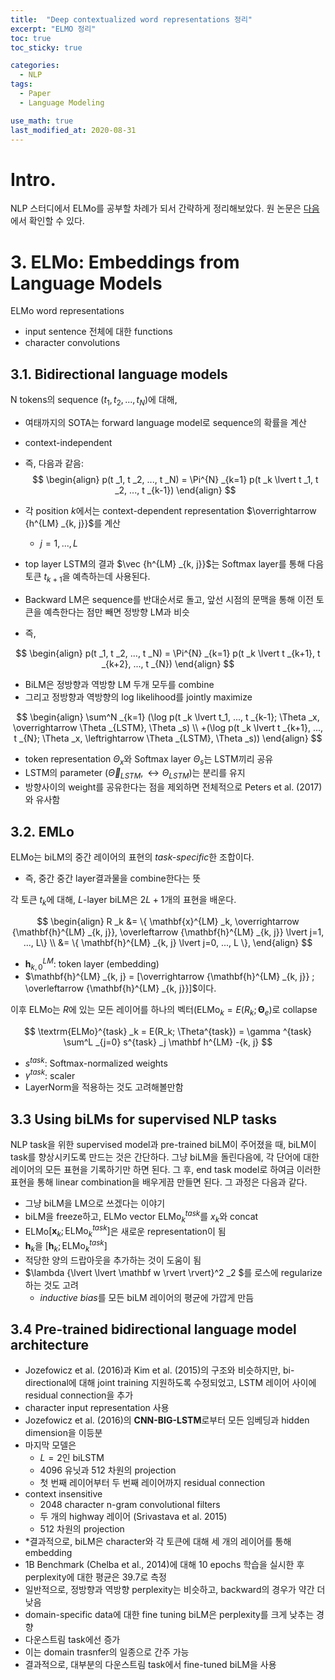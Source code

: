 ```yaml
---
title:  "Deep contextualized word representations 정리"
excerpt: "ELMO 정리"
toc: true
toc_sticky: true

categories:
  - NLP
tags:
  - Paper
  - Language Modeling

use_math: true
last_modified_at: 2020-08-31
---
```


# Intro.

NLP 스터디에서 ELMo를 공부할 차례가 되서 간략하게 정리해보았다. 원 논문은 [다음](https://arxiv.org/abs/1802.05365)에서 확인할 수 있다.

# 3. ELMo: Embeddings from Language Models

ELMo word representations
- input sentence 전체에 대한 functions
- character convolutions

## 3.1. Bidirectional language models

N tokens의 sequence ($t _1, t _2, ..., t _N$)에 대해, 
- 여태까지의 SOTA는 forward language model로 sequence의 확률을 계산
- context-independent
- 즉, 다음과 같음:
$$
\begin{align}
p(t _1, t _2, ..., t _N) = \Pi^{N} _{k=1} p(t _k \lvert t _1, t _2, ..., t _{k-1})
\end{align}
$$

- 각 position $k$에서는 context-dependent representation $\overrightarrow {h^{LM} _{k, j}}$를 계산
  - $j=1, ..., L$
- top layer LSTM의 결과 $\vec {h^{LM} _{k, j}}$는 Softmax layer를 통해 다음 토큰 $t _{k+1}$을 예측하는데 사용된다.

- Backward LM은 sequence를 반대순서로 돌고, 앞선 시점의 문맥을 통해 이전 토큰을 예측한다는 점만 빼면 정방향 LM과 비슷
- 즉,  

$$
\begin{align}
p(t _1, t _2, ..., t _N) = \Pi^{N} _{k=1} p(t _k \lvert t _{k+1}, t _{k+2}, ..., t _{N})
\end{align}
$$

- BiLM은 정방향과 역방향 LM 두개 모두를 combine
- 그리고 정방향과 역방향의 log likelihood를 jointly maximize  

$$
\begin{align}
\sum^N _{k=1} (\log p(t _k \lvert t_1, ..., t _{k-1}; \Theta _x, \overrightarrow \Theta _{LSTM}, \Theta _s) \\
+(\log p(t _k \lvert t _{k+1}, ..., t _{N}; \Theta _x, \leftrightarrow \Theta _{LSTM}, \Theta _s))
\end{align}
$$

- token representation $\Theta _x$와 Softmax layer $\Theta _s$는 LSTM끼리 공유 
- LSTM의 parameter ($\overrightarrow \Theta _{LSTM}, \leftrightarrow \Theta _{LSTM}$)는 분리를 유지
- 방향사이의 weight를 공유한다는 점을 제외하면 전체적으로 Peters et al. (2017)와 유사함

## 3.2. EMLo

ELMo는 biLM의 중간 레이어의 표현의 *task-specific*한 조합이다. 
- 즉, 중간 중간 layer결과물을 combine한다는 뜻

각 토큰 $t _k$에 대해, *L*-layer biLM은 $2L+1$개의 표현을 배운다.  

$$
\begin{align}
R _k &= \{ \mathbf{x}^{LM} _k, \overrightarrow {\mathbf{h}^{LM} _{k, j}}, \overleftarrow {\mathbf{h}^{LM} _{k, j}} \lvert j=1, ..., L\} \\
&= \{ \mathbf{h}^{LM} _{k, j} \lvert j=0, ..., L \},
\end{align}
$$

- $\mathbf{h}^{LM} _{k, 0}$: token layer (embedding) 
- $\mathbf{h}^{LM} _{k, j} = [\overrightarrow {\mathbf{h}^{LM} _{k, j}} ; \overleftarrow {\mathbf{h}^{LM} _{k, j}}]$이다.

이후 ELMo는 *R*에 있는 모든 레이어를 하나의 벡터($\textrm{ELMo} _k = E(R _k; \mathbf{\Theta} _e$)로 collapse

$$
\textrm{ELMo}^{task} _k = E(R_k; \Theta^{task}) = \gamma ^{task} \sum^L _{j=0} s^{task} _j \mathbf h^{LM} -{k, j}
$$

- $s^{task}$: Softmax-normalized weights
- $\gamma ^{task}$: scaler
- LayerNorm을 적용하는 것도 고려해볼만함

## 3.3 Using biLMs for supervised NLP tasks

NLP task을 위한 supervised model과 pre-trained biLM이 주어졌을 때, biLM이 task를 향상시키도록 만드는 것은 간단하다. 그냥 biLM을 돌린다음에, 각 단어에 대한 레이어의 모든 표현을 기록하기만 하면 된다. 그 후, end task model로 하여금 이러한 표현을 통해 linear combination을 배우게끔 만들면 된다. 그 과정은 다음과 같다.
- 그냥 biLM을 LM으로 쓰겠다는 이야기
- biLM을 freeze하고, ELMo vector $\textrm{ELMo}^{task} _k$를 $x _k$와 concat
- ELMo$[\mathbf x _k; \textrm{ELMo}^{task} _k]$은 새로운 representation이 됨
- $\mathbf h _k$을 $[\mathbf h _k; \textrm{ELMo}^{task} _k]$
- 적당한 양의 드랍아웃을 추가하는 것이 도움이 됨
- $\lambda {\lvert \lvert \mathbf w \rvert \rvert}^2 _2 $를 로스에 regularize하는 것도 고려 
  - *inductive bias*를 모든 biLM 레이어의 평균에 가깝게 만듬

## 3.4 Pre-trained bidirectional language model architecture

- Jozefowicz et al. (2016)과 Kim et al. (2015)의 구조와 비슷하지만, bi-directional에 대해 joint training 지원하도록 수정되었고, LSTM 레이어 사이에 residual connection을 추가
- character input representation 사용
- Jozefowicz et al. (2016)의 **CNN-BIG-LSTM**로부터 모든 임베딩과 hidden dimension을 이등분
- 마지막 모델은 
  - $L=2$인 biLSTM
  - 4096 유닛과 512 차원의 projection
  - 첫 번째 레이어부터 두 번째 레이어까지 residual connection
- context insensitive
  - 2048 character n-gram convolutional filters
  - 두 개의 highway 레이어 (Srivastava et al. 2015)
  - 512 차원의 projection 
- *결과적으로, biLM은 character와 각 토큰에 대해 세 개의 레이어를 통해 embedding 
- 1B Benchmark (Chelba et al., 2014)에 대해 10 epochs 학습을 실시한 후 perplexity에 대한 평균은 39.7로 측정
- 일반적으로, 정방향과 역방향 perplexity는 비슷하고, backward의 경우가 약간 더 낮음
- domain-specific data에 대한 fine tuning biLM은 perplexity를 크게 낮추는 경향
- 다운스트림 task에선 증가
- 이는 domain trasnfer의 일종으로 간주 가능
- 결과적으로, 대부분의 다운스트림 task에서 fine-tuned biLM을 사용